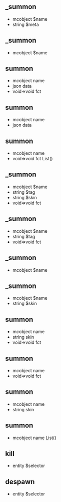 ## _summon
- mcobject $name
- string $meta

## _summon
- mcobject $name

## summon
- mcobject name
- json data
- void=>void fct

## summon
- mcobject name
- json data

## summon
- mcobject name
- void=>void fct
List()
## _summon
- mcobject $name
- string $tag
- string $skin
- void=>void fct

## _summon
- mcobject $name
- string $tag
- void=>void fct

## _summon
- mcobject $name

## _summon
- mcobject $name
- string $skin

## summon
- mcobject name
- string skin
- void=>void fct

## summon
- mcobject name
- void=>void fct

## summon
- mcobject name
- string skin

## summon
- mcobject name
List()
## kill
- entity $selector

## despawn
- entity $selector

